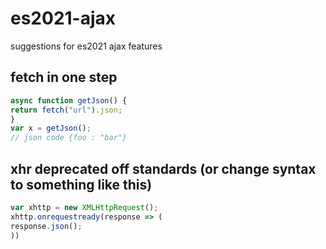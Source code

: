 # es2021-ajax
suggestions for es2021 ajax features
## fetch in one step
```javascript
async function getJson() {
return fetch("url").json;
}
var x = getJson();
// json code {foo : "bar"}
```
## xhr deprecated off standards (or change syntax to something like this) 
```javascript
var xhttp = new XMLHttpRequest();
xhttp.onrequestready(response => (
response.json();
))
```
